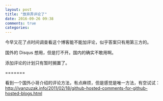 ```yaml
---
layout: post
title: "放弃弄评论了"
date: 2016-09-26 09:38
comments: true
categories:
---
```


今早又花了点时间调查看这个博客能不能加评论，似乎答案只有用第三方的。

国外的 Disqus 想用，但是打不开。国内的确实不敢用啊。

添加评论的计划只有暂时搁置了。

=======

看到一个国外小哥介绍的评论方法，有点麻烦，但是感觉是唯一方法，有空试试：
http://ivanzuzak.info/2011/02/18/github-hosted-comments-for-github-hosted-blogs.html
